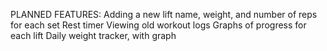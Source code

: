 PLANNED FEATURES:
Adding a new lift name, weight, and number of reps for each set
Rest timer
Viewing old workout logs
Graphs of progress for each lift
Daily weight tracker, with graph
